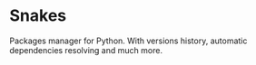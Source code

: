 # Snakes
Packages manager for Python. With versions history, automatic dependencies resolving and much more.
